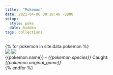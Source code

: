 ```yaml
---
title:  "Pokemon"
date: 2021-04-06 00:18:46 -0800
setup:
  style: poke
  date: hidden
tags: collections
---
```

<div class="cardList">
{% for pokemon in site.data.pokemon %}
  <div id="{{pokemon.name | downcase}}" class="card">
    <div class="imgHolder">
    <img class="ball" src="../assets/images/pokemon/balls/{{pokemon.ball | slugify }}.png">
      <img class="poke" id="{{ pokemon.name | slugify }}" src="../assets/images/pokemon/{{pokemon.name | slugify }}.png">
    </div>
    <span>{{pokemon.name}} - <i>{{pokemon.species}}</i></span>
    <span>Caught: <i>{{pokemon.original_game}}</i></span>
  </div>
{% endfor %}
</div>
